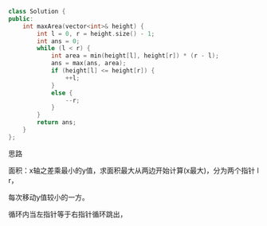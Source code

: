 ```c++
class Solution {
public:
    int maxArea(vector<int>& height) {
        int l = 0, r = height.size() - 1;
        int ans = 0;
        while (l < r) {
            int area = min(height[l], height[r]) * (r - l);
            ans = max(ans, area);
            if (height[l] <= height[r]) {
                ++l;
            }
            else {
                --r;
            }
        }
        return ans;
    }
};

```

思路

面积：x轴之差乘最小的y值，求面积最大从两边开始计算(x最大)，分为两个指针 l r，

每次移动y值较小的一方。

循环内当左指针等于右指针循环跳出，
